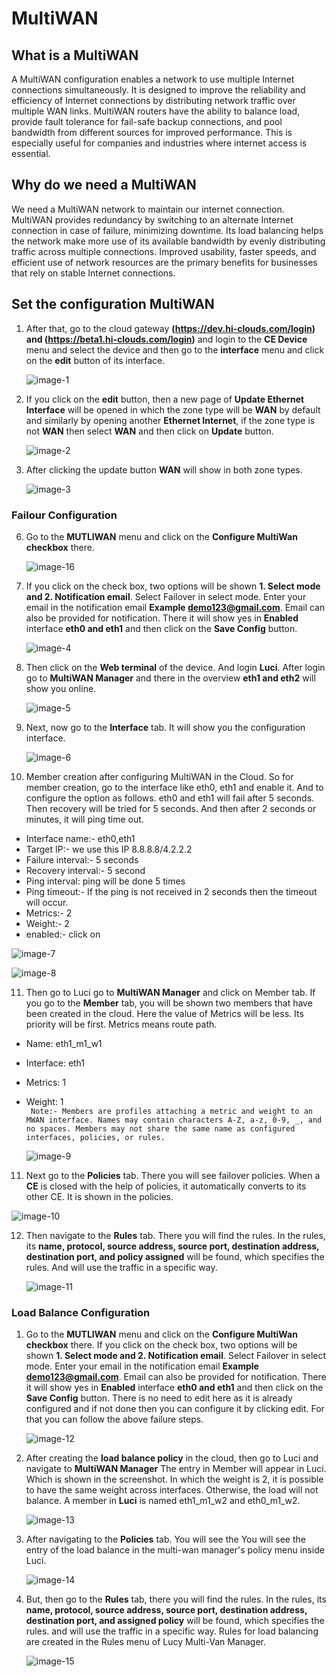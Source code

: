 #  MultiWAN

## What is a MultiWAN
A MultiWAN configuration enables a network to use multiple Internet connections simultaneously. It is designed to improve the reliability and efficiency of Internet connections by distributing network traffic over multiple WAN links. MultiWAN routers have the ability to balance load, provide fault tolerance for fail-safe backup connections, and pool bandwidth from different sources for improved performance. This is especially useful for companies and industries where internet access is essential.

## Why do we need a MultiWAN
We need a MultiWAN network to maintain our internet connection. MultiWAN provides redundancy by switching to an alternate Internet connection in case of failure, minimizing downtime. Its load balancing helps the network make more use of its available bandwidth by evenly distributing traffic across multiple connections. Improved usability, faster speeds, and efficient use of network resources are the primary benefits for businesses that rely on stable Internet connections.

## Set the configuration MultiWAN

1. After that, go to the cloud gateway **(https://dev.hi-clouds.com/login) and (https://beta1.hi-clouds.com/login)** and login to the **CE Device** menu and select the device and then go to the **interface** menu and click on the **edit** button of its interface.

   ![image-1](https://github.com/Nancypatel1103/ComplianceClient/assets/153616269/72876f7b-3cb8-4716-b6cb-a2853245fdbb)

2. If you click on the **edit** button, then a new page of **Update Ethernet Interface** will be opened in which the zone type will be **WAN** by default and similarly by opening another **Ethernet Internet**, if the zone type is not **WAN** then select **WAN** and then click on **Update** button.

   ![image-2](https://github.com/Nancypatel1103/ComplianceClient/assets/153616269/2ca5fb26-4ed8-46e9-99af-55ca2c05117c)

5. After clicking the update button **WAN** will show in both zone types.

   ![image-3](https://github.com/Nancypatel1103/ComplianceClient/assets/153616269/d60b1e87-ecc1-45f9-b2db-1409960eedc1)


### Failour Configuration

6. Go to the **MUTLIWAN** menu and click on the **Configure MultiWan checkbox** there. 

   ![image-16](https://github.com/Nancypatel1103/ComplianceClient/assets/153616269/4588fd5e-1260-4134-96e6-a52ddb51c3fe)

7. If you click on the check box, two options will be shown **1. Select mode and 2. Notification email**. Select Failover in select mode. Enter your email in the notification email **Example demo123@gmail.com**. Email can also be provided for notification. There it will show yes in **Enabled** interface **eth0 and eth1** and then click on the **Save Config** button.

   ![image-4](https://github.com/Nancypatel1103/ComplianceClient/assets/153616269/ac8a2a9a-0eeb-4ad8-8ffc-ddc5ee824c4e)


8. Then click on the **Web terminal** of the device. And login **Luci**. After login go to **MultiWAN Manager** and there in the overview **eth1 and eth2** will show you online.

   ![image-5](https://github.com/Nancypatel1103/ComplianceClient/assets/153616269/4b1d4311-7251-4f7c-9de3-afe76e1327f9)

9. Next, now go to the **Interface** tab. It will show you the configuration interface.

   ![image-6](https://github.com/Nancypatel1103/ComplianceClient/assets/153616269/f41bdd91-0443-4201-9721-ce0577a05bcf)


10. Member creation after configuring MultiWAN in the Cloud. So for member creation, go to the interface like eth0, eth1 and enable it. And to configure the option as follows. eth0 and eth1 will fail after 5 seconds. Then recovery will be tried for 5 seconds. And then after 2 seconds or minutes, it will ping time out.
   - Interface name:- eth0,eth1
   - Target IP:- we use this IP 8.8.8.8/4.2.2.2
   - Failure interval:- 5 seconds
   - Recovery interval:- 5 second
   - Ping interval: ping will be done 5 times
   - Ping timeout:- If the ping is not received in 2 seconds then the timeout will occur.
   - Metrics:- 2
   - Weight:- 2                                       
   - enabled:- click on

   ![image-7](https://github.com/Nancypatel1103/ComplianceClient/assets/153616269/197108d3-3ec3-4984-8d7d-d6aa116739d1)

   ![image-8](https://github.com/Nancypatel1103/ComplianceClient/assets/153616269/982b39d1-65bd-488c-8fb4-4f3d2644fe12)


11. Then go to Luci go to **MultiWAN Manager** and click on Member tab. If you go to the **Member** tab, you will be shown two members that have been created in the cloud. Here the value of Metrics will be less. Its priority will be first. Metrics means route path.
   - Name: eth1_m1_w1             
   - Interface: eth1              
   - Metrics: 1                   
   - Weight: 1                     
` Note:- Members are profiles attaching a metric and weight to an MWAN interface. Names may contain characters A-Z, a-z, 0-9, _, and no spaces.
Members may not share the same name as configured interfaces, policies, or rules.`

     ![image-9](https://github.com/Nancypatel1103/ComplianceClient/assets/153616269/7d3cc9c0-14b5-4459-9a89-c23784156924)


11. Next go to the **Policies** tab. There you will see failover policies. When a **CE** is closed with the help of policies, it automatically converts to its other CE. It is shown in the policies.

   ![image-10](https://github.com/Nancypatel1103/ComplianceClient/assets/153616269/0d2b30ed-21c7-4f17-bd60-4d3f344338a5)

12. Then navigate to the **Rules** tab. There you will find the rules. In the rules, its **name, protocol, source address, source port, destination address, destination port, and policy assigned** will be found, which specifies the rules. And will use the traffic in a specific way.

    ![image-11](https://github.com/Nancypatel1103/ComplianceClient/assets/153616269/cbb1307e-b8d2-49bf-a9d6-add0eba5abab)

### Load Balance Configuration

1. Go to the **MUTLIWAN** menu and click on the **Configure MultiWan checkbox** there. If you click on the check box, two options will be shown **1. Select mode and 2. Notification email**. Select Failover in select mode. Enter your email in the notification email **Example demo123@gmail.com**. Email can also be provided for notification. There it will show yes in **Enabled** interface **eth0 and eth1** and then click on the **Save Config** button. There is no need to edit here as it is already configured and if not done then you can configure it by clicking edit. For that you can follow the above failure steps.

   ![image-12](https://github.com/Nancypatel1103/ComplianceClient/assets/153616269/d09ff77e-f5da-4638-9c8c-9bba4e0859bf)

2. After creating the **load balance policy** in the cloud, then go to Luci and navigate to **MultiWAN Manager** The entry in Member will appear in Luci. Which is shown in the screenshot. In which the weight is 2, it is possible to have the same weight across interfaces. Otherwise, the load will not balance. A member in **Luci** is named eth1_m1_w2 and eth0_m1_w2.

   ![image-13](https://github.com/Nancypatel1103/ComplianceClient/assets/153616269/436cb6b9-e036-4acc-81b6-15c7ab1047ee)


3. After navigating to the **Policies** tab. You will see the You will see the entry of the load balance in the multi-wan manager's policy menu inside Luci.

   ![image-14](https://github.com/Nancypatel1103/ComplianceClient/assets/153616269/75c491e4-1cbd-4862-8c86-d649e3184264)


4. But, then go to the **Rules** tab, there you will find the rules. In the rules, its **name, protocol, source address, source port, destination address, destination port, and assigned policy** will be found, which specifies the rules. and will use the traffic in a specific way. Rules for load balancing are created in the Rules menu of Lucy Multi-Van Manager.

   ![image-15](https://github.com/Nancypatel1103/ComplianceClient/assets/153616269/1e1bfc2c-0cba-469d-bd0f-f5eddfc1d15c)





